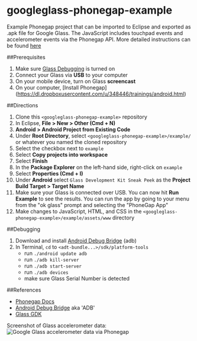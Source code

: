 googleglass-phonegap-example
============================

Example Phonegap project that can be imported to Eclipse and exported as .apk file for Google Glass. The JavaScript includes touchpad events and accelerometer events via the Phonegap API.  More detailed instructions can be found [here](http://www.polyglotprogramminginc.com/getting-started-with-phonegap-on-google-glass/)

##Prerequisites
1. Make sure [Glass Debugging](https://developers.google.com/glass/gdk) is turned on
2. Connect your Glass via **USB** to your computer
3. On your mobile device, turn on Glass **screencast**
4. On your computer, [Install Phonegap] (https://dl.dropboxusercontent.com/u/348446/trainings/android.html)

##Directions
1. Clone this ````<googleglass-phonegap-example>```` repository
2. In Eclipse, **File > New > Other (Cmd + N)**
3.  **Android > Android Project from Existing Code** 
4. Under **Root Directory**, select ````<googleglass-phonegap-example>/example/```` or whatever you named the cloned repository
5. Select the checkbox next to ````example````
6. Select **Copy projects into workspace**
7. Select **Finish**
8. In the **Package Explorer** on the left-hand side, right-click on ````example````
9. Select **Properties (Cmd + I)**
10. Under **Android** select ````Glass Development Kit Sneak Peek```` as the **Project Build Target > Target Name**
11. Make sure your Glass is connected over USB. You can now hit **Run Example** to see the results.  You can run the app by going to your menu from the "ok glass" prompt and selecting the "PhoneGap App"
12. Make changes to JavaScript, HTML, and CSS in the ````<googleglass-phonegap-example>/example/assets/www```` directory

##Debugging
1. Download and install [Android Debug Bridge](http://developer.android.com/tools/help/adb.html) (adb)
2. In Terminal, ````cd```` to ````<adt-bundle...>/sdk/platform-tools````
   * run ````./android update adb````
   * run ````./adb kill-server````
   * run ````./adb start-server````
   * run ````./adb devices````
   * make sure Glass Serial Number is detected

##References
* [Phonegap Docs](http://docs.phonegap.com/en/2.6.0/guide_getting-started_index.md.html)
* [Android Debug Bridge](http://developer.android.com/tools/help/adb.html) aka 'ADB'
* [Glass GDK](https://developers.google.com/glass/gdk)

Screenshot of Glass accelerometer data:
![Google Glass accelerometer data via Phonegap](/screenshot_accel_data.png)
